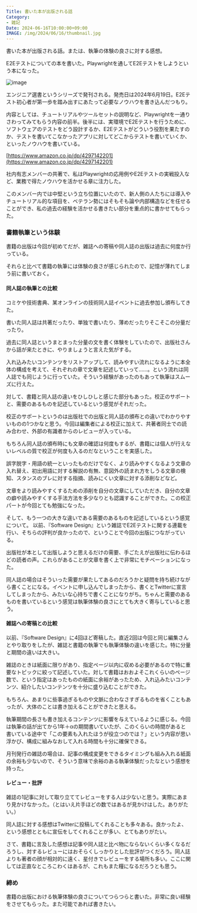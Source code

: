 ```yaml
---
Title: 書いた本が出版される話
Category:
- 雑記
Date: 2024-06-16T10:00:00+09:00
IMAGE: /img/2024/06/16/thumbnail.jpg
---
```


書いた本が出版される話。または、執筆の体験の良さに対する感想。

E2Eテストについての本を書いた。Playwrightを通してE2Eテストをしようという本になった。

![image](/img/2024/06/16/thumbnail.jpg)


エンジニア選書というシリーズで発刊される。発売日は2024年6月19日。E2Eテスト初心者が第一歩を踏み出すにあたって必要なノウハウを書き込んだつもり。

内容としては、チュートリアルやツールセットの説明など、Playwrightを一通りさわってみてもらう内容の前半。後半には、実環境でE2Eテストを行うために、ソフトウェアのテストをどう設計するか、E2Eテストがどういう役割を果たすのか、テストを書いてこなかったアプリに対してどこからテストを書いていくか、といったノウハウを書いている。

[https://www.amazon.co.jp/dp/4297142201](https://www.amazon.co.jp/dp/4297142201)

社内有志メンバーの共著で、私はPlaywrightの応用例やE2Eテストの実戦投入など、業務で得たノウハウを活かせる章に注力した。

このメンバー内では中堅という立ち位置にいたので、新人側の人たちには導入やチュートリアル的な項目を、ベテラン勢にはそもそも論や内部構造などを任せることができ、私の過去の経験を活かせる書きたい部分を重点的に書かせてもらった。


### 書籍執筆という体験

書籍の出版は今回が初めてだが、雑誌への寄稿や同人誌の出版は過去に何度か行っている。

それらと比べて書籍の執筆には体験の良さが感じられたので、記憶が薄れてしまう前に書いておく。

#### 同人誌の執筆との比較

コミケや技術書典、某オンラインの技術同人誌イベントに過去参加し頒布してきた。

書いた同人誌は共著だったり、単独で書いたり、薄めだったりそこそこの分量だったり。

過去に同人誌というまとまった分量の文を書く体験をしていたので、出版社さんから話が来たときに、やりましょうと言えた気がする。

入れ込みたいコンテンツをリストアップして、読みやすい流れになるように本全体の構成を考えて、それぞれの章で文章を記述していって……。という流れは同人誌でも同じように行っていた。そういう経験があったのもあって執筆はスムーズに行えた。

対して、書籍と同人誌の違いをひしひしと感じた部分もあった。校正のサポートと、需要のあるものを記述しているという感覚がそれだった。

校正のサポートというのは出版社での出版と同人誌の頒布との違いでわかりやすいものの1つかなと思う。今回は編集者による校正に加えて、共著者同士での読み合わせ、外部の有識者からのレビューが入っている。

もちろん同人誌の頒布時にも文章の確認は何度もするが、書籍には個人が行えないレベルの質で校正が何度も入るのだなということを実感した。

誤字脱字・用語の統一といったものだけでなく、より読みやすくなるよう文章の入れ替え、初出用語に対する解説の有無、意図外の読まれ方をしうる文章の検知、スタンスのブレに対する指摘、読みにくい文章に対する添削などなど。

文章をより読みやすくするための添削を自分の文章にしていただき、自分の文章の癖や読みやすくする手法方法を多少なりとも認識することができた。この校正パートが今回とても勉強になった。

そして、もう一つの大きな違いである需要のあるものを記述しているという感覚について。
以前、『Software Design』という雑誌でE2Eテストに関する連載を行い、そちらの評判が良かったので、ということで今回の出版につながっている。

出版社が本として出版しようと思えるだけの需要、手ごたえが出版社に伝わるほどの読者の声。これらがあることが文章を書く上で非常にモチベーションになった。

同人誌の場合はそういった需要が果たしてあるのだろうかと疑問を持ち続けながら書くことになる。イベントに申し込んでしまったから、書くとTwitterに宣言してしまったから、みたいな心持ちで書くことになりがち。ちゃんと需要のあるものを書いているという感覚は執筆体験の良さにとても大きく寄与していると思う。


#### 雑誌への寄稿との比較

以前、『Software Design』に4回ほど寄稿した。直近2回は今回と同じ編集さんとやり取りをしたが、雑誌と書籍の執筆でも執筆体験の違いを感じた。特に分量と期間の違いは大きい。

雑誌のときは紙面に限りがあり、指定ページ以内に収める必要があるので特に重要なトピックに絞って記述していた。対して書籍はおおよそこれくらいのページ数で、という指定はあったものの紙面に余裕があったため、入れ込みたいコンテンツ、紹介したいコンテンツを十分に盛り込むことができた。

もちろん、あまりに些事過ぎるものや文脈に合わなさすぎるものを省くこともあったが、大体のことは書き加えることができたと思える。

執筆期間の長さも書き加えるコンテンツに影響を与えているように感じる。今回は執筆の話が出てから1年＋αの期間書いていたが、このくらいの時間があると書いている途中で「この要素も入れたほうが役立つのでは？」という内容が思い浮かび、構成に組みなおして入れる時間も十分に確保できる。

月刊発行の雑誌の場合は、記事の構成変更をできるタイミングも組み入れる紙面の余裕も少ないので、そういう意味で余裕のある執筆体験だったなという感想を持った。


#### レビュー・批評

雑誌の1記事に対して取り立ててレビューをする人は少ないと思う。実際にあまり見かけなかった。（とはいえ片手ほどの数ではあるが見かけはした。ありがたい。）

同人誌に対する感想はTwitterに投稿してくれることも多々ある。良かったよ、という感想とともに宣伝をしてくれることが多い、とてもありがたい。

さて、書籍に言及した感想は記事や同人誌と比べ物にならないくらい多くなるだろうし、対するレビューにはおそらくしっかりとした批評がつくだろう。同人誌よりも著者の顔が相対的に遠く、星付きでレビューをする場所も多い。ここに関しては正直なところこわくはあるが、これもまた糧になるだろうとも思う。


### 締め

書籍の出版における執筆体験の良さについてつらつらと書いた。非常に良い経験をさせてもらった。また可能であれば書きたい。

